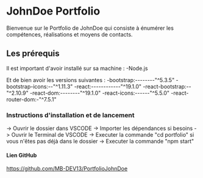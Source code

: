 # JohnDoe Portfolio

Bienvenue sur le Portfolio de JohnDoe qui consiste à énumérer les compétences, réalisations et moyens de contacts.

## Les prérequis

Il est important d'avoir installé sur sa machine :
-Node.js

Et de bien avoir les versions suivantes :
-bootstrap:--------"^5.3.5"
-bootstrap-icons:--"^1.11.3"
-react:------------"^19.1.0"
-react-bootstrap:--"^2.10.9"
-react-dom:--------"^19.1.0"
-react-icons:------"^5.5.0"
-react-router-dom:-"^7.5.1"

### Instructions d'installation et de lancement

-> Ouvrir le dossier dans VSCODE
-> Importer les dépendances si besoins
-> Ouvrir le Terminal de VSCODE
-> Executer la commande "cd portfolio" si vous n'êtes pas déjà dans le dossier
-> Executer la commande "npm start"

#### Lien GitHub

https://github.com/MB-DEV13/PortfolioJohnDoe
